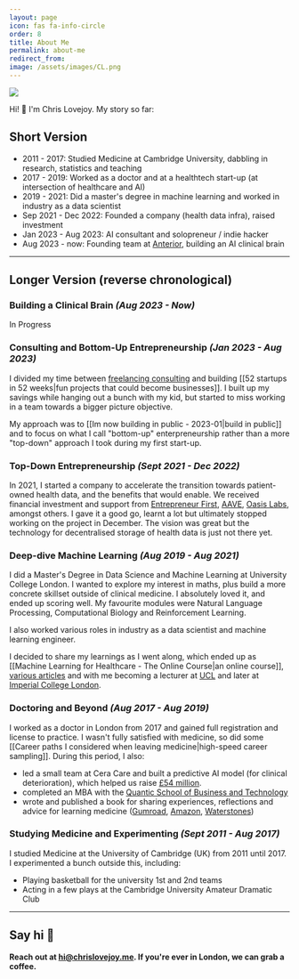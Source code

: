 ```yaml
---
layout: page
icon: fas fa-info-circle
order: 8
title: About Me
permalink: about-me
redirect_from: 
image: /assets/images/CL.png
---
```


<img src="{{ page.image }}" />

Hi! 👋 I'm Chris Lovejoy. My story so far:

## Short Version

- 2011 - 2017: Studied Medicine at Cambridge University, dabbling in research, statistics and teaching
- 2017 - 2019: Worked as a doctor and at a healthtech start-up (at intersection of healthcare and AI)
- 2019 - 2021: Did a master's degree in machine learning and worked in industry as a data scientist
- Sep 2021 - Dec 2022: Founded a company (health data infra), raised investment
- Jan 2023 - Aug 2023: AI consultant and solopreneur / indie hacker
- Aug 2023 - now: Founding team at [Anterior](http://www.anterior.com), building an AI clinical brain


---

## Longer Version (reverse chronological)

### Building a Clinical Brain *(Aug 2023 - Now)*
In Progress


### Consulting and Bottom-Up Entrepreneurship *(Jan 2023 - Aug 2023)*
I divided my time between [freelancing consulting](./services) and building [[52 startups in 52 weeks|fun projects that could become businesses]]. I built up my savings while hanging out a bunch with my kid, but started to miss working in a team towards a bigger picture objective.

My approach was to [[Im now building in public - 2023-01|build in public]] and to focus on what I call "bottom-up" enterpreneurship rather than a more "top-down" approach I took during my first start-up. <!-- TODO: update to more fleshed out article--> 


### Top-Down Entrepreneurship *(Sept 2021 - Dec 2022)*
In 2021, I started a company to accelerate the transition towards patient-owned health data, and the benefits that would enable. We received financial investment and support from [Entrepreneur First](https://www.joinef.com), [AAVE](https://aave.com), [Oasis Labs](https://www.oasislabs.com), amongst others. I gave it a good go, learnt a lot but ultimately stopped working on the project in December. The vision was great but the technology for decentralised storage of health data is just not there yet. <!-- One limiting factor was that the current ecosystem for decentralised storage of data is still maturing (and not really ready for the challenges health data storage presents).--> <!-- TODO: write article on learnings and update link here -->


### Deep-dive Machine Learning *(Aug 2019 - Aug 2021)*
I did a Master's Degree in Data Science and Machine Learning at University College London. I wanted to explore my interest in maths, plus build a more concrete skillset outside of clinical medicine. I absolutely loved it, and ended up scoring well. My favourite modules were Natural Language Processing, Computational Biology and Reinforcement Learning.

I also worked various roles in industry as a data scientist and machine learning engineer. <!-- TODO: expand on this --> 

I decided to share my learnings as I went along, which ended up as [[Machine Learning for Healthcare - The Online Course|an online course]], [various articles](https://www.chrislovejoy.me/writing)<!-- TODO: update this link to specific ML healthcare tag --> and with me becoming a lecturer at [UCL](https://www.ucl.ac.uk/health-informatics/machine-learning-healthcare) and later at [Imperial College London](./imperial).

<!-- TODO: I could mention ETP here --> 

### Doctoring and Beyond *(Aug 2017 - Aug 2019)*
I worked as a doctor in London from 2017 and gained full registration and license to practice. I wasn't fully satisfied with medicine, so did some [[Career paths I considered when leaving medicine|high-speed career sampling]]. During this period, I also:
- led a small team at Cera Care and built a predictive AI model (for clinical deterioration), which helped us raise [£54 million](https://www.homecareinsight.co.uk/cera-care-raises-54m-to-fund-expansion-and-smartcare-roll-out/).
- completed an MBA with the [Quantic School of Business and Technology](https://quantic.edu/mba/)
- wrote and published a book for sharing experiences, reflections and advice for learning medicine ([Gumroad](https://chrislovejoy.gumroad.com/l/medstudentmanual), [Amazon](https://amzn.to/2HFGoQY), [Waterstones](https://www.waterstones.com/book/the-ultimate-guide-to-being-a-medical-student/chris-lovejoy//9781912557417))


### Studying Medicine and Experimenting *(Sept 2011 - Aug 2017)*
I studied Medicine at the University of Cambridge (UK) from 2011 until 2017. I experimented a bunch outside this, including:
- Playing basketball for the university 1st and 2nd teams
- Acting in a few plays at the Cambridge University Amateur Dramatic Club
<!-- TODO: add a bunch more here-->


<!--## Pre-Sept 2011
- Growing up, I loved [playing music] - consider adding this section later-->

---

## Say hi 👋

**Reach out at [hi@chrislovejoy.me](mailto:hi@chrislovejoy.me). If you're ever in London, we can grab a coffee.**
